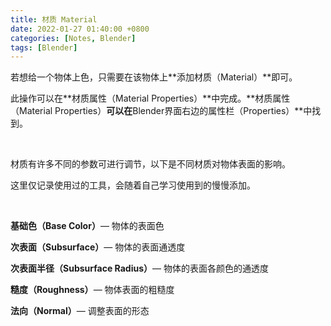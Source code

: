```yaml
---
title: 材质 Material
date: 2022-01-27 01:40:00 +0800
categories: [Notes, Blender]
tags: [Blender]
---
```


若想给一个物体上色，只需要在该物体上**添加材质（Material）**即可。

此操作可以在**材质属性（Material Properties）**中完成。**材质属性（Material Properties）**可以在**Blender界面右边的属性栏（Properties）**中找到。

<br>

材质有许多不同的参数可进行调节，以下是不同材质对物体表面的影响。

这里仅记录使用过的工具，会随着自己学习使用到的慢慢添加。

<br>

**基础色（Base Color）**— 物体的表面色

**次表面（Subsurface）**— 物体的表面通透度

**次表面半径（Subsurface Radius）**— 物体的表面各颜色的通透度

**糙度（Roughness）**— 物体表面的粗糙度

**法向（Normal）**— 调整表面的形态